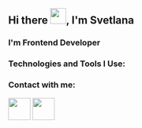 <h2>Hi there <img src="https://github.com/blackcater/blackcater/raw/main/images/Hi.gif" height="32"/>, I'm Svetlana</h2>
<h3>I'm Frontend Developer</h3>
<h3>Technologies and Tools I Use:</h3>
<h3>Contact with me:</h3>
<a name="user-content-telegram" href="https://t.me/svetalisya" target="_blank"rel="nofollow"><img width="45px" src="https://camo.githubusercontent.com/fb913f475254d97cc09e42aa0551d5f3855a251427e665f515edf51dc1e2d708/68747470733a2f2f696d672e69636f6e73382e636f6d2f636f6c6f722f3334342f74656c656772616d2d6170702d2d76312e706e67" data-canonical-src="https://img.icons8.com/color/344/telegram-app--v1.png" style="max-width: 100%;"></a>
<img width="45px" src="https://www.imgonline.com.ua/examples/impose-picture-on-another-picture.jpg" data-canonical-src="https://img.icons8.com/color/344/telegram-app--v1.png" style="max-width: 100%;">



<!--
**Shiianova-S/Shiianova-S** is a ✨ _special_ ✨ repository because its `README.md` (this file) appears on your GitHub profile.

Here are some ideas to get you started:

- 🔭 I’m currently working on ...
- 🌱 I’m currently learning ...
- 👯 I’m looking to collaborate on ...
- 🤔 I’m looking for help with ...
- 💬 Ask me about ...
- 📫 How to reach me: ...
- 😄 Pronouns: ...
- ⚡ Fun fact: ...
-->
